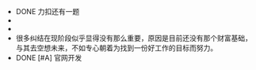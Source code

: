 - DONE  力扣还有一题
-
-
- 很多纠结在现阶段似乎显得没有那么重要，原因是目前还没有那个财富基础，与其去空想未来，不如专心朝着为找到一份好工作的目标而努力。
- DONE [#A] 官网开发